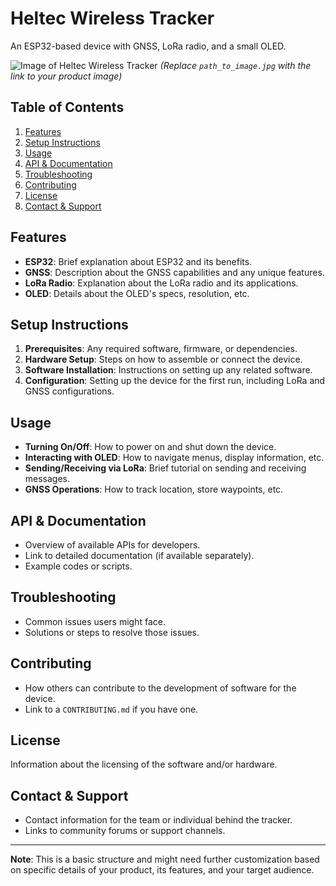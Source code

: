 # Heltec Wireless Tracker

An ESP32-based device with GNSS, LoRa radio, and a small OLED.

![Image of Heltec Wireless Tracker](path_to_image.jpg) *(Replace `path_to_image.jpg` with the link to your product image)*

## Table of Contents
1. [Features](#features)
2. [Setup Instructions](#setup-instructions)
3. [Usage](#usage)
4. [API & Documentation](#api--documentation)
5. [Troubleshooting](#troubleshooting)
6. [Contributing](#contributing)
7. [License](#license)
8. [Contact & Support](#contact--support)

## Features
- **ESP32**: Brief explanation about ESP32 and its benefits.
- **GNSS**: Description about the GNSS capabilities and any unique features.
- **LoRa Radio**: Explanation about the LoRa radio and its applications.
- **OLED**: Details about the OLED's specs, resolution, etc.

## Setup Instructions
1. **Prerequisites**: Any required software, firmware, or dependencies.
2. **Hardware Setup**: Steps on how to assemble or connect the device.
3. **Software Installation**: Instructions on setting up any related software.
4. **Configuration**: Setting up the device for the first run, including LoRa and GNSS configurations.

## Usage
- **Turning On/Off**: How to power on and shut down the device.
- **Interacting with OLED**: How to navigate menus, display information, etc.
- **Sending/Receiving via LoRa**: Brief tutorial on sending and receiving messages.
- **GNSS Operations**: How to track location, store waypoints, etc.

## API & Documentation
- Overview of available APIs for developers.
- Link to detailed documentation (if available separately).
- Example codes or scripts.

## Troubleshooting
- Common issues users might face.
- Solutions or steps to resolve those issues.

## Contributing
- How others can contribute to the development of software for the device.
- Link to a `CONTRIBUTING.md` if you have one.

## License
Information about the licensing of the software and/or hardware.

## Contact & Support
- Contact information for the team or individual behind the tracker.
- Links to community forums or support channels.

---

**Note**: This is a basic structure and might need further customization based on specific details of your product, its features, and your target audience.


